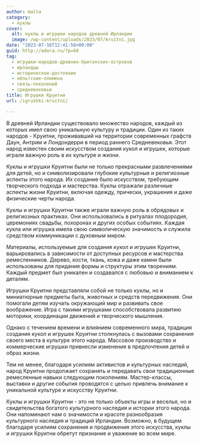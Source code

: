 ```yaml
---
author: malta
category:
  - куклы
cover:
  alt: куклы и игрушки народов древней Ирландии
  image: /wp-content/uploads/2023/07/kruitni.jpg
date: "2023-07-16T12:41:58+00:00"
guid: http://adora.ru/?p=68
tag:
  - игрушки-народов-древних-британских-островов
  - ирландцы
  - историческое-достояние
  - кёльтские-племена
  - связь-поколений
  - средневековье
title: Игрушки Круитни
url: /igrushki-kruitni/

---
```

В древней Ирландии существовало множество народов, каждый из которых имел свою уникальную культуру и традиции. Один из таких народов \- Круитни, проживавший на территории современных графств Даун, Антрим и Лондондерри в период раннего Средневековья. Этот народ известен своим искусством создания кукол и игрушек, которые играли важную роль в их культуре и жизни.

Куклы и игрушки Круитни были не только прекрасными развлечениями для детей, но и символизировали глубокие культурные и религиозные аспекты этого народа. Их создание было искусством, требующим творческого подхода и мастерства. Куклы отражали различные аспекты жизни Круитни, включая одежду, прически, украшения и даже физические черты народа.

Куклы и игрушки Круитни также играли важную роль в обрядовых и религиозных практиках. Они использовались в ритуалах плодородия, церемониях свадьбы, похоронах и других особых событиях. Каждая кукла или игрушка имела свою символическую значимость и служила средством коммуникации с духовным миром.

Материалы, используемые для создания кукол и игрушек Круитни, варьировались в зависимости от доступных ресурсов и мастерства ремесленников. Дерево, кости, ткань, кожа и даже камни были использованы для придания формы и структуры этим творениям. Каждый предмет был уникален и создавался с любовью и вниманием к деталям.

Игрушки Круитни представляли собой не только куклы, но и миниатюрные предметы быта, животных и средств передвижения. Они помогали детям изучать окружающий мир и развивать свое воображение. Игра с такими игрушками способствовала развитию моторики, координации движений и творческого мышления.

Однако с течением времени и влиянием современного мира, традиция создания кукол и игрушек Круитни столкнулась с вызовами сохранения своего места в культуре этого народа. Массовое производство и коммерческие игрушки привнесли изменения в предпочтения детей и образ жизни.

Тем не менее, благодаря усилиям активистов и культурных наследий, народ Круитни продолжает сохранять и передавать свои традиционные ремесленные навыки следующим поколениям. Мастер-классы, выставки и другие события проводятся с целью привлечь внимание к уникальной культуре и искусству Круитни.

Куклы и игрушки Круитни \- это не только объекты игры и веселья, но и свидетельства богатого культурного наследия и истории этого народа. Они напоминают нам о значимости и красоте разнообразия культурного наследия и традиций Ирландии. Возможно, в будущем благодаря усилиям сохранения и продвижения этого искусства, куклы и игрушки Круитни обретут признание и уважение во всем мире.
